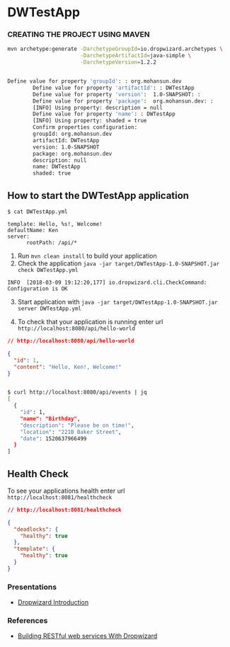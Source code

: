 # DWTestApp

### CREATING THE PROJECT USING MAVEN

```bash
mvn archetype:generate -DarchetypeGroupId=io.dropwizard.archetypes \
                       -DarchetypeArtifactId=java-simple \
                       -DarchetypeVersion=1.2.2


Define value for property 'groupId': : org.mohansun.dev
        Define value for property 'artifactId': : DWTestApp
        Define value for property 'version':  1.0-SNAPSHOT: :
        Define value for property 'package':  org.mohansun.dev: :
        [INFO] Using property: description = null
        Define value for property 'name': : DWTestApp
        [INFO] Using property: shaded = true
        Confirm properties configuration:
        groupId: org.mohansun.dev
        artifactId: DWTestApp
        version: 1.0-SNAPSHOT
        package: org.mohansun.dev
        description: null
        name: DWTestApp
        shaded: true
```
How to start the DWTestApp application
---

```
$ cat DWTestApp.yml

template: Hello, %s!, Welcome!
defaultName: Ken
server:
      rootPath: /api/*

```

1. Run `mvn clean install` to build your application
2. Check the application `java -jar target/DWTestApp-1.0-SNAPSHOT.jar check DWTestApp.yml`

`INFO  [2018-03-09 19:12:20,177] io.dropwizard.cli.CheckCommand: Configuration is OK`

3. Start application with `java -jar target/DWTestApp-1.0-SNAPSHOT.jar server DWTestApp.yml`

4. To check that your application is running enter url `http://localhost:8080/api/hello-world`


``` json
// http://localhost:8080/api/hello-world

{
  "id": 1,
  "content": "Hello, Ken!, Welcome!"
}
```

```bash

$ curl http://localhost:8080/api/events | jq
[
  {
    "id": 1,
    "name": "Birthday",
    "description": "Please be on time!",
    "location": "221B Baker Street",
    "date": 1520637966499
  }
]

```


Health Check
---

To see your applications health enter url `http://localhost:8081/healthcheck`

```json
// http://localhost:8081/healthcheck

{
  "deadlocks": {
    "healthy": true
  },
  "template": {
    "healthy": true
  }
}
```

### Presentations

- [Dropwizard Introduction](https://mohan-chinnappan-n.github.io/fwk/dropwizard.html#/home)

### References
- [Building RESTful web services With Dropwizard](https://medium.com/@henslejoseph/building-restful-web-services-with-dropwizard-62175dad340e)
